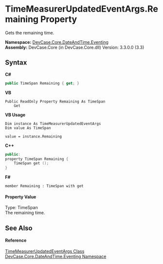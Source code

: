 # TimeMeasurerUpdatedEventArgs.Remaining Property 
 

Gets the remaining time.

**Namespace:**&nbsp;<a href="N_DevCase_Core_DateAndTime_Eventing">DevCase.Core.DateAndTime.Eventing</a><br />**Assembly:**&nbsp;DevCase.Core (in DevCase.Core.dll) Version: 3.3.0.0 (3.3)

## Syntax

**C#**<br />
``` C#
public TimeSpan Remaining { get; }
```

**VB**<br />
``` VB
Public ReadOnly Property Remaining As TimeSpan
	Get
```

**VB Usage**<br />
``` VB Usage
Dim instance As TimeMeasurerUpdatedEventArgs
Dim value As TimeSpan

value = instance.Remaining

```

**C++**<br />
``` C++
public:
property TimeSpan Remaining {
	TimeSpan get ();
}
```

**F#**<br />
``` F#
member Remaining : TimeSpan with get

```


#### Property Value
Type: TimeSpan<br />The remaining time.

## See Also


#### Reference
<a href="T_DevCase_Core_DateAndTime_Eventing_TimeMeasurerUpdatedEventArgs">TimeMeasurerUpdatedEventArgs Class</a><br /><a href="N_DevCase_Core_DateAndTime_Eventing">DevCase.Core.DateAndTime.Eventing Namespace</a><br />